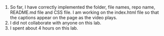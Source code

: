 1. So far, I have correctly implemented the folder, file names, repo name, README.md file and CSS file. I am working on the index.html file so that the captions appear on the page as the video plays.
2. I did not collaborate with anyone on this lab.
3. I spent about 4 hours on this lab.